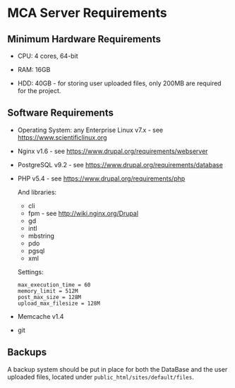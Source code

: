 
# MCA Server Requirements


## Minimum Hardware Requirements
  * CPU: 4 cores, 64-bit

  * RAM: 16GB

  * HDD: 40GB - for storing user uploaded files, only 200MB are required for the project.


## Software Requirements
  * Operating System: any Enterprise Linux v7.x - see https://www.scientificlinux.org

  * Nginx v1.6 - see https://www.drupal.org/requirements/webserver

  * PostgreSQL v9.2 - see https://www.drupal.org/requirements/database

  * PHP v5.4 - see https://www.drupal.org/requirements/php
    
    And libraries:
    * cli
    * fpm - see http://wiki.nginx.org/Drupal
    * gd
    * intl
    * mbstring
    * pdo
    * pgsql
    * xml
    
    Settings: 
    ```
    max_execution_time = 60
    memory_limit = 512M
    post_max_size = 128M
    upload_max_filesize = 128M
    ```

  * Memcache v1.4

  * git


## Backups

A backup system should be put in place for both the DataBase and the user
uploaded files, located under `public_html/sites/default/files`.

